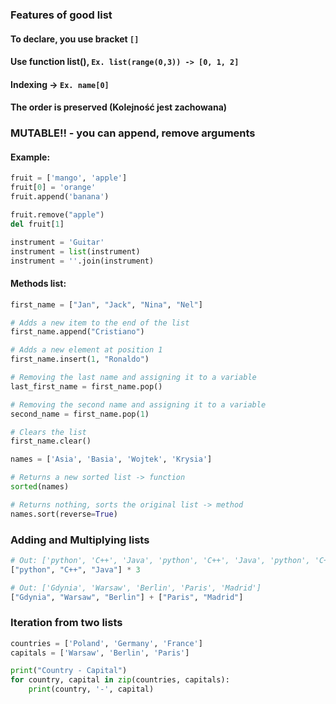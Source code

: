 ### Features of good list

#### To declare, you use bracket `[]`

#### Use function list(), `Ex. list(range(0,3)) -> [0, 1, 2]`

#### Indexing -> `Ex. name[0]`

#### The order is preserved (Kolejność jest zachowana)

### MUTABLE!! - you can append, remove arguments

#### Example:
```python
fruit = ['mango', 'apple']
fruit[0] = 'orange'
fruit.append('banana')

fruit.remove("apple")
del fruit[1]

instrument = 'Guitar'
instrument = list(instrument)
instrument = ''.join(instrument)
```

#### Methods list:
```python
first_name = ["Jan", "Jack", "Nina", "Nel"]

# Adds a new item to the end of the list
first_name.append("Cristiano")

# Adds a new element at position 1
first_name.insert(1, "Ronaldo")

# Removing the last name and assigning it to a variable
last_first_name = first_name.pop()

# Removing the second name and assigning it to a variable
second_name = first_name.pop(1)

# Clears the list
first_name.clear()
```

```python
names = ['Asia', 'Basia', 'Wojtek', 'Krysia']

# Returns a new sorted list -> function
sorted(names)

# Returns nothing, sorts the original list -> method
names.sort(reverse=True)
```

### Adding and Multiplying lists

```python
# Out: ['python', 'C++', 'Java', 'python', 'C++', 'Java', 'python', 'C++', 'Java']
["python", "C++", "Java"] * 3

# Out: ['Gdynia', 'Warsaw', 'Berlin', 'Paris', 'Madrid']
["Gdynia", "Warsaw", "Berlin"] + ["Paris", "Madrid"]
```

### Iteration from two lists

```python
countries = ['Poland', 'Germany', 'France']
capitals = ['Warsaw', 'Berlin', 'Paris']

print("Country - Capital")
for country, capital in zip(countries, capitals):
    print(country, '-', capital)
```